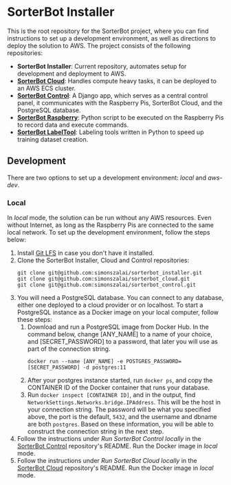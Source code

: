 # SorterBot Installer

This is the root repository for the SorterBot project, where you can find instructions to set up a development environment, as well as directions to deploy the solution to AWS. The project consists of the following repositories:

- **SorterBot Installer**: Current repository, automates setup for development and deployment to AWS.
- **[SorterBot Cloud](https://github.com/simonszalai/sorterbot_cloud)**: Handles compute heavy tasks, it can be deployed to an AWS ECS cluster.
- **[SorterBot Control](https://github.com/simonszalai/sorterbot_control)**: A Django app, which serves as a central control panel, it communicates with the Raspberry Pis, SorterBot Cloud, and the PostgreSQL database.
- **[SorterBot Raspberry](https://github.com/simonszalai/sorterbot_raspberry)**: Python script to be executed on the Raspberry Pis to record data and execute commands.
- **[SorterBot LabelTool](https://github.com/simonszalai/sorterbot_labeltool)**: Labeling tools written in Python to speed up training dataset creation.

## Development
There are two options to set up a development environment: *local* and *aws-dev*. 

### Local
In *local* mode, the solution can be run without any AWS resources. Even without Internet, as long as the Raspberry Pis are connected to the same local network. To set up the development environment, follow the steps below:

1. Install [Git LFS](https://git-lfs.github.com/) in case you don't have it installed.
1. Clone the SorterBot Installer, Cloud and Control repositories:
    ```
    git clone git@github.com:simonszalai/sorterbot_installer.git
    git clone git@github.com:simonszalai/sorterbot_cloud.git
    git clone git@github.com:simonszalai/sorterbot_control.git
    ```
1. You will need a PostgreSQL database. You can connect to any database, either one deployed to a cloud provider or on localhost. To start a PostgreSQL instance as a Docker image on your local computer, follow these steps:
    1. Download and run a PostgreSQL image from Docker Hub. In the command below, change [ANY_NAME] to a name of your choice, and [SECRET_PASSWORD] to a password, that later you will use as part of the connection string.
        ```
        docker run --name [ANY_NAME] -e POSTGRES_PASSWORD=[SECRET_PASSWORD] -d postgres:11
        ```
   1. After your postgres instance started, run `docker ps`, and copy the CONTAINER ID of the Docker container that runs your database.
   1. Run `docker inspect [CONTAINER ID]`, and in the output, find `NetworkSettings.Networks.bridge.IPAddress`. This will be the host in your connection string. The password will be what you specified above, the port is the default, `5432`, and the username and dbname are both `postgres`. Based on these information, you will be able to construct the connection string in the next step.
1. Follow the instructions under *Run SorterBot Control locally* in the [SorterBot Control](https://github.com/simonszalai/sorterbot_control) repository's README. Run the Docker image in *local* mode.
1. Follow the instructions under *Run SorterBot Cloud locally* in the [SorterBot Cloud](https://github.com/simonszalai/sorterbot_cloud) repository's README. Run the Docker image in *local* mode.